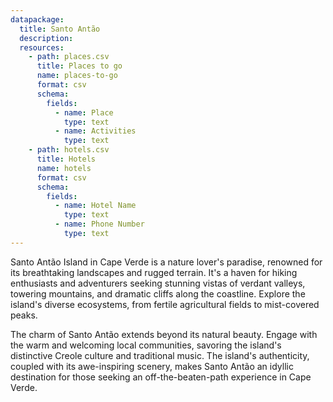 ```yaml
---
datapackage:
  title: Santo Antão
  description:
  resources:
    - path: places.csv
      title: Places to go
      name: places-to-go
      format: csv
      schema:
        fields:
          - name: Place
            type: text
          - name: Activities
            type: text
    - path: hotels.csv
      title: Hotels
      name: hotels
      format: csv
      schema:
        fields:
          - name: Hotel Name
            type: text
          - name: Phone Number
            type: text
---
```


Santo Antão Island in Cape Verde is a nature lover's paradise, renowned for its breathtaking landscapes and rugged terrain. It's a haven for hiking enthusiasts and adventurers seeking stunning vistas of verdant valleys, towering mountains, and dramatic cliffs along the coastline. Explore the island's diverse ecosystems, from fertile agricultural fields to mist-covered peaks.

The charm of Santo Antão extends beyond its natural beauty. Engage with the warm and welcoming local communities, savoring the island's distinctive Creole culture and traditional music. The island's authenticity, coupled with its awe-inspiring scenery, makes Santo Antão an idyllic destination for those seeking an off-the-beaten-path experience in Cape Verde.
